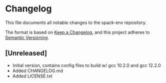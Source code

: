 # Changelog

This file documents all notable changes to the spack-env repository.

The format is based on [Keep a Changelog](https://keepachangelog.com/en/1.0.0/), and this project adheres to [Semantic Versioning](https://semver.org/spec/v2.0.0.html).

## [Unreleased]
- Initial version, contains config files to build w/ gcc 10.2.0 and gcc 12.2.0
- Added CHANGELOG.md
- Added LICENSE.txt
